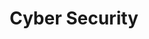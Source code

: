 ---
title: Cyber Security
menu:
    sidebar:
        name: Cyber Security
        identifier: cyber-security
        weight: 8
---